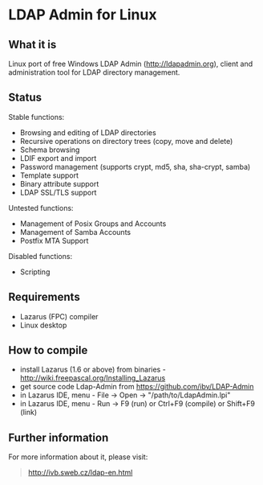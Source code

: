 LDAP Admin for Linux
===========================

What it is
----------

Linux port of free Windows LDAP Admin (http://ldapadmin.org), client and administration tool for LDAP directory management.

Status
------

Stable functions: 
 * Browsing and editing of LDAP directories
 * Recursive operations on directory trees (copy, move and delete)
 * Schema browsing
 * LDIF export and import
 * Password management (supports crypt, md5, sha, sha-crypt, samba)
 * Template support
 * Binary attribute support
 * LDAP SSL/TLS support
 
Untested functions: 
 * Management of Posix Groups and Accounts
 * Management of Samba Accounts
 * Postfix MTA Support
 

Disabled functions: 
 * Scripting



Requirements
------------
 * Lazarus (FPC) compiler
 * Linux desktop


How to compile
--------------
 * install Lazarus (1.6 or above) from binaries - http://wiki.freepascal.org/Installing_Lazarus
 * get source code Ldap-Admin from https://github.com/ibv/LDAP-Admin
 * in Lazarus IDE, menu - File -> Open -> "/path/to/LdapAdmin.lpi"
 * in Lazarus IDE, menu - Run -> F9 (run) or Ctrl+F9 (compile) or Shift+F9 (link)


Further information
-------------------

For more information about it, please visit:
> http://ivb.sweb.cz/ldap-en.html